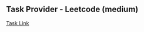 ## Task Provider - Leetcode (medium)

[Task Link](https://leetcode.com/problems/perfect-squares/description/?envType=daily-question&envId=2024-02-08)